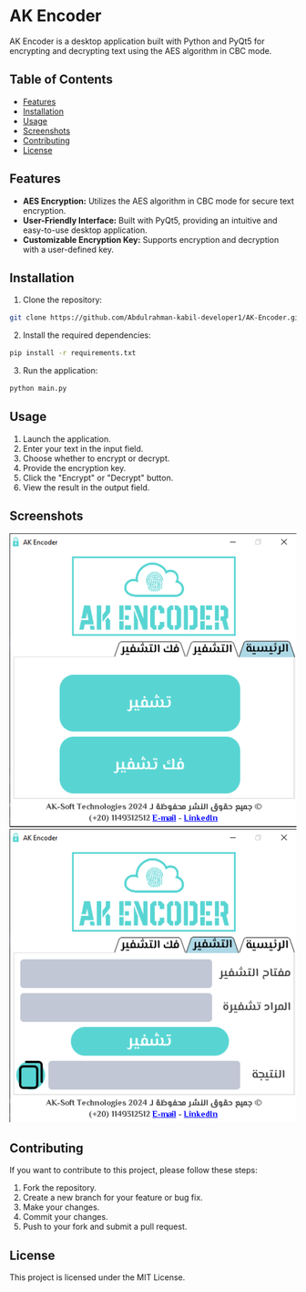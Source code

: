 
# AK Encoder

AK Encoder is a desktop application built with Python and PyQt5 for encrypting and decrypting text using the AES algorithm in CBC mode.

## Table of Contents
- [Features](#features)
- [Installation](#installation)
- [Usage](#usage)
- [Screenshots](#screenshots)
- [Contributing](#contributing)
- [License](#license)

## Features
- **AES Encryption:** Utilizes the AES algorithm in CBC mode for secure text encryption.
- **User-Friendly Interface:** Built with PyQt5, providing an intuitive and easy-to-use desktop application.
- **Customizable Encryption Key:** Supports encryption and decryption with a user-defined key.

## Installation
1. Clone the repository:

```bash
git clone https://github.com/Abdulrahman-kabil-developer1/AK-Encoder.git
```
2. Install the required dependencies:
```bash
pip install -r requirements.txt
```
3. Run the application:
```bash
python main.py
```

## Usage
1.  Launch the application.
2.  Enter your text in the input field.
3.  Choose whether to encrypt or decrypt.
4.  Provide the encryption key.
5.  Click the "Encrypt" or "Decrypt" button.
6.  View the result in the output field.

## Screenshots
![Main Screen](https://github.com/Abdulrahman-kabil-developer1/AK-Encoder/blob/main/Screenshots/main.png)
![encrypt Screen](https://github.com/Abdulrahman-kabil-developer1/AK-Encoder/blob/main/Screenshots/encrypt.png)

## Contributing

If you want to contribute to this project, please follow these steps:

1.  Fork the repository.
2.  Create a new branch for your feature or bug fix.
3.  Make your changes.
4.  Commit your changes.
5.  Push to your fork and submit a pull request.

## License
This project is licensed under the MIT License.
